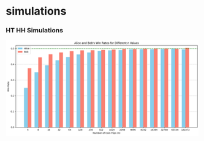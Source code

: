 # simulations

### HT HH Simulations

![Barplot1](https://raw.githubusercontent.com/robuno/simulations/main/figures/rates_barplot.png)
